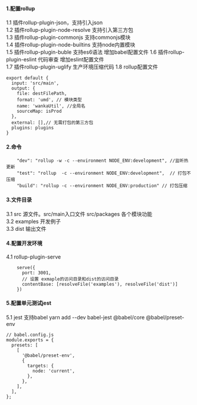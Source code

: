 #### 1.配置rollup
1.1 插件rollup-plugin-json，支持引入json   
1.2 插件rollup-plugin-node-resolve 支持引入第三方包   
1.3 插件rollup-plugin-commonjs 支持commonjs模块   
1.4 插件rollup-plugin-node-builtins 支持node内置模块   
1.5 插件rollup-plugin-buble 支持es6语法  增加babel配置文件
1.6 插件rollup-plugin-eslint 代码审查 增加eslint配置文件     
1.7 插件rollup-plugin-uglify 生产环境压缩代码 
1.8 rollup配置文件
```
export default {
  input: 'src/main',
  output: {
    file: destFilePath,
    format: 'umd', // 模块类型
    name: 'wankaUtil', //全局名
    sourceMap: isProd
  },
  external: [],// 无需打包的第三方包
  plugins: plugins
}
```

#### 2.命令
```
    "dev": "rollup -w -c --environment NODE_ENV:development", //监听热更新
    "test": "rollup  -c --environment NODE_ENV:development",  // 打包不压缩
    "build": "rollup -c --environment NODE_ENV:production" // 打包压缩
```
#### 3.文件目录
3.1 src 源文件。src/main入口文件  src/packages 各个模块功能   
3.2 examples 开发例子   
3.3 dist 输出文件
#### 4.配置开发环境

4.1 rollup-plugin-serve
```
    serve({
      port: 3001,
      // 设置 exmaple的访问目录和dist的访问目录
      contentBase: [resolveFile('examples'), resolveFile('dist')]
    })
```
#### 5.配置单元测试jest
5.1 jest 支持babel yarn add --dev babel-jest @babel/core @babel/preset-env
```\
// babel.config.js
module.exports = {
  presets: [
    [
      '@babel/preset-env',
      {
        targets: {
          node: 'current',
        },
      },
    ],
  ],
};
```